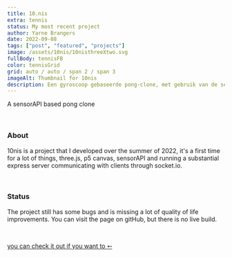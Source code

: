 ```yaml
---
title: 10.nis
extra: tennis
status: My most recent project
author: Yarne Brangers
date: 2022-09-08
tags: ["post", "featured", "projects"]
image: /assets/10nis/10nisthreeXtwo.svg
fullBody: tennisFB
color: tennisGrid
grid: auto / auto / span 2 / span 3
imageAlt: Thumbnail for 10nis
description: Een gyroscoop gebaseerde pong-clone, met gebruik van de sensor API, socket.io & express.js.
---
```


<p>A sensorAPI based pong clone</p><br>

<h3>About</h3>
<p>10nis is a project that I developed over the summer of 2022, it's a first time for a lot of things, three.js, p5 canvas, sensorAPI and running a substantial express server communicating with clients through socket.io.</p><br>

<h3>Status</h3>
<p>The project still has some bugs and is missing a lot of quality of life improvements. You can visit the page on gitHub, but there is no live build.</p><br>

[you can check it out if you want to ➵](https://github.com/Junta9072/BOTS)
